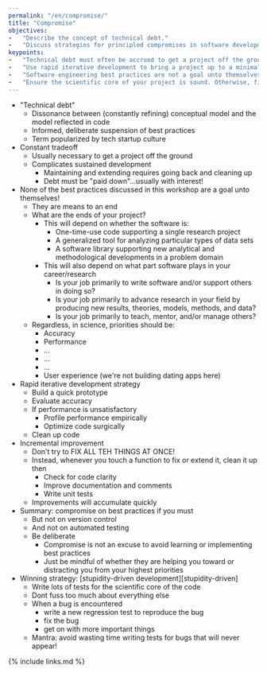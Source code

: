 ```yaml
---
permalink: "/en/compromise/"
title: "Compromise"
objectives:
-   "Describe the concept of technical debt."
-   "Discuss strategies for principled compromises in software development best practices."
keypoints:
-   "Technical debt must often be accrued to get a project off the ground, but must eventually be paid down for a project to grow."
-   "Use rapid iterative development to bring a project up to a minimally viable standard."
-   "Software engineering best practices are not a goal unto themselves, but means to an end."
-   "Ensure the scientific core of your project is sound. Otherwise, fix bugs when they come along, and then get back to science."
---
```


-   "Technical debt"
    -   Dissonance between (constantly refining) conceptual model and the model reflected in code
    -   Informed, deliberate suspension of best practices
    -   Term popularized by tech startup culture
-   Constant tradeoff
    -   Usually necessary to get a project off the ground
    -   Complicates sustained development
        -   Maintaining and extending requires going back and cleaning up
        -   Debt must be "paid down"...usually with interest!
-   None of the best practices discussed in this workshop are a goal unto themselves!
    -   They are means to an end
    -   What are the ends of your project?
        -   This will depend on whether the software is:
            -   One-time-use code supporting a single research project
            -   A generalized tool for analyzing particular types of data sets
            -   A software library supporting new analytical and methodological developments in a problem domain
        -   This will also depend on what part software plays in your career/research
            -   Is your job primarily to write software and/or support others in doing so?
            -   Is your job primarily to advance research in your field by producing new results, theories, models, methods, and data?
            -   Is your job primarily to teach, mentor, and/or manage others?
    -   Regardless, in science, priorities should be:
        -   Accuracy
        -   Performance
        -   ...
        -   ...
        -   ...
        -   User experience (we're not building dating apps here)
-   Rapid iterative development strategy
    -   Build a quick prototype
    -   Evaluate accuracy
    -   If performance is unsatisfactory
        -   Profile performance empirically
        -   Optimize code surgically
    -   Clean up code
-   Incremental improvement
    -   Don't try to FIX ALL TEH THINGS AT ONCE!
    -   Instead, whenever you touch a function to fix or extend it, clean it up then
        -   Check for code clarity
        -   Improve documentation and comments
        -   Write unit tests
    -   Improvements will accumulate quickly
-   Summary: compromise on best practices if you must
    -   But not on version control
    -   And not on automated testing
    -   Be deliberate
        -   Compromise is not an excuse to avoid learning or implementing best practices
        -   Just be mindful of whether they are helping you toward or distracting you from your highest priorities
-   Winning strategy: [stupidity-driven development][stupidity-driven]
    -   Write lots of tests for the scientific core of the code
    -   Dont fuss too much about everything else
    -   When a bug is encountered
        -   write a new regression test to reproduce the bug
        -   fix the bug
        -   get on with more important things
    -   Mantra: avoid wasting time writing tests for bugs that will never appear!

{% include links.md %}
